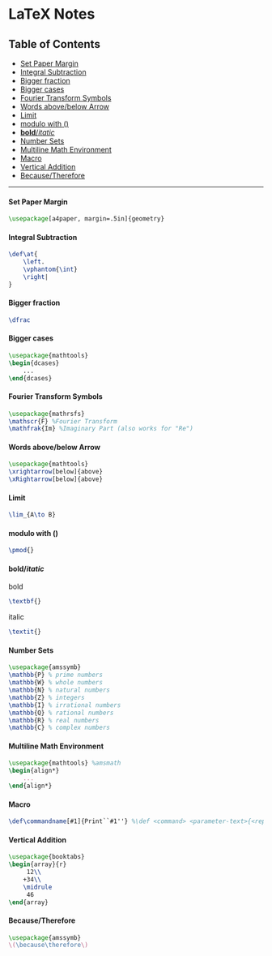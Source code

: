# LaTeX Notes
## Table of Contents
- <a href=https://github.com/nickchen120235/notes/blob/master/miscellaneous/LaTeX.md#set-paper-margin>Set Paper Margin</a>
- <a href=https://github.com/nickchen120235/notes/blob/master/miscellaneous/LaTeX.md#integral-subtraction>Integral Subtraction</a>
- <a href=https://github.com/nickchen120235/notes/blob/master/miscellaneous/LaTeX.md#bigger-fraction>Bigger fraction</a>
- <a href=https://github.com/nickchen120235/notes/blob/master/miscellaneous/LaTeX.md#bigger-cases>Bigger cases</a>
- <a href=https://github.com/nickchen120235/notes/blob/master/miscellaneous/LaTeX.md#fourier-transform-symbols>Fourier Transform Symbols</a>
- <a href=https://github.com/nickchen120235/notes/blob/master/miscellaneous/LaTeX.md#words-abovebelow-arrow>Words above/below Arrow</a>
- <a href=https://github.com/nickchen120235/notes/blob/master/miscellaneous/LaTeX.md#limit>Limit</a>
- <a href=https://github.com/nickchen120235/notes/blob/master/miscellaneous/LaTeX.md#modulo-with->modulo with ()</a>
- <a href=https://github.com/nickchen120235/notes/blob/master/miscellaneous/LaTeX.md#bolditatic>**bold**/*itatic*</a>
- <a href=https://github.com/nickchen120235/notes/blob/master/miscellaneous/LaTeX.md#number-sets>Number Sets</a>
- <a href=https://github.com/nickchen120235/notes/blob/master/miscellaneous/LaTeX.md#multiline-math-environment>Multiline Math Environment</a>
- <a href=https://github.com/nickchen120235/notes/blob/master/miscellaneous/LaTeX.md#macro>Macro</a>
- <a href=https://github.com/nickchen120235/notes/blob/master/miscellaneous/LaTeX.md#vertical-addition>Vertical Addition</a>
- <a href=https://github.com/nickchen120235/notes/blob/master/miscellaneous/LaTeX.md#becausetherefore>Because/Therefore</a>
---

#### Set Paper Margin
```latex
\usepackage[a4paper, margin=.5in]{geometry}
```
#### Integral Subtraction
```latex
\def\at{
    \left.
    \vphantom{\int}
    \right|
}
```
#### Bigger fraction
```latex
\dfrac
```
#### Bigger cases
```latex
\usepackage{mathtools}
\begin{dcases}
    ...
\end{dcases}
```
#### Fourier Transform Symbols
```latex
\usepackage{mathrsfs}
\mathscr{F} %Fourier Transform
\mathfrak{Im} %Imaginary Part (also works for "Re")
```
#### Words above/below Arrow
```latex
\usepackage{mathtools}
\xrightarrow[below]{above}
\xRightarrow[below]{above}
```
#### Limit
```latex
\lim_{A\to B}
```
#### modulo with ()
```latex
\pmod{}
```
#### **bold**/*itatic*
bold
```latex
\textbf{}
```
italic
```latex
\textit{}
```
#### Number Sets
```latex
\usepackage{amssymb}
\mathbb{P} % prime numbers
\mathbb{W} % whole numbers
\mathbb{N} % natural numbers
\mathbb{Z} % integers
\mathbb{I} % irrational numbers
\mathbb{Q} % rational numbers
\mathbb{R} % real numbers
\mathbb{C} % complex numbers
```
#### Multiline Math Environment
```latex
\usepackage{mathtools} %amsmath
\begin{align*}
    ...
\end{align*}
```
#### Macro
```latex
\def\commandname[#1]{Print``#1''} %\def <command> <parameter-text>{<replacement-text>}
```
#### Vertical Addition
```latex
\usepackage{booktabs}
\begin{array}{r}
     12\\
    +34\\
    \midrule
     46
\end{array}
```
#### Because/Therefore
```latex
\usepackage{amssymb}
\(\because\therefore\)
```